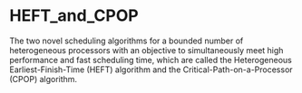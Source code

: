 # HEFT_and_CPOP
The two novel scheduling algorithms for a bounded number of heterogeneous processors with an objective to simultaneously meet high performance and fast scheduling time, which are called the Heterogeneous Earliest-Finish-Time (HEFT) algorithm and the Critical-Path-on-a-Processor (CPOP) algorithm.
